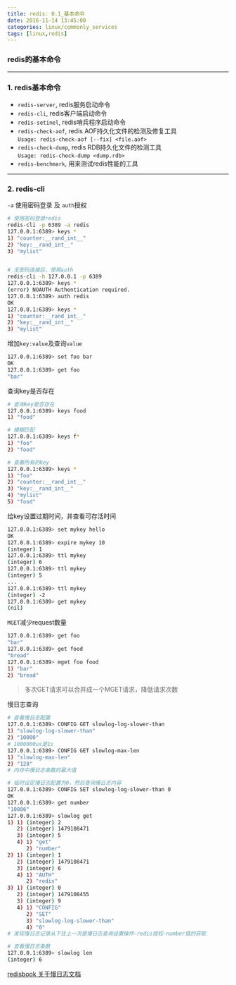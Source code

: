 ```yaml
---
title: redis: 0.1_基本命令
date: 2016-11-14 13:45:00
categories: linux/commonly_services
tags: [linux,redis]
---
```

### redis的基本命令
----
### 1. redis基本命令
- `redis-server`, redis服务启动命令
- `redis-cli`, redis客户端启动命令
- `redis-setinel`, redis哨兵程序启动命令
- `redis-check-aof`, redis AOF持久化文件的检测及修复工具  
`Usage: redis-check-aof [--fix] <file.aof>`
- `redis-check-dump`, redis RDB持久化文件的检测工具  
`Usage: redis-check-dump <dump.rdb>`
- `redis-benchmark`, 用来测试redis性能的工具
----
### 2. redis-cli
`-a` 使用密码登录 及 `auth`授权
``` bash
# 使用密码登录redis
redis-cli -p 6389 -a redis
127.0.0.1:6389> keys *
1) "counter:__rand_int__"
2) "key:__rand_int__"
3) "mylist"


# 无密码连接后，使用auth
redis-cli -h 127.0.0.1 -p 6389
127.0.0.1:6389> keys *
(error) NOAUTH Authentication required.
127.0.0.1:6389> auth redis
OK
127.0.0.1:6389> keys *
1) "counter:__rand_int__"
2) "key:__rand_int__"
3) "mylist"
```

增加`key:value`及查询`value`
``` bash
127.0.0.1:6389> set foo bar
OK
127.0.0.1:6389> get foo
"bar"
```

查询key是否存在
``` bash
# 查询key是否存在
127.0.0.1:6389> keys food
1) "food"

# 模糊匹配
127.0.0.1:6389> keys f*
1) "foo"
2) "food"

# 查看所有的key
127.0.0.1:6389> keys *
1) "foo"
2) "counter:__rand_int__"
3) "key:__rand_int__"
4) "mylist"
5) "food"
```

给key设置过期时间，并查看可存活时间
``` bash
127.0.0.1:6389> set mykey hello
OK
127.0.0.1:6389> expire mykey 10
(integer) 1
127.0.0.1:6389> ttl mykey
(integer) 6
127.0.0.1:6389> ttl mykey
(integer) 5
...
127.0.0.1:6389> ttl mykey
(integer) -2
127.0.0.1:6389> get mykey
(nil)
```

`MGET`减少request数量
``` bash
127.0.0.1:6389> get foo
"bar"
127.0.0.1:6389> get food
"bread"
127.0.0.1:6389> mget foo food
1) "bar"
2) "bread"
```
> 多次GET请求可以合并成一个MGET请求，降低请求次数

慢日志查询
``` bash
# 查看慢日志配置
127.0.0.1:6389> CONFIG GET slowlog-log-slower-than
1) "slowlog-log-slower-than"
2) "10000"
# 1000000us是1s
127.0.0.1:6389> CONFIG GET slowlog-max-len
1) "slowlog-max-len"
2) "128"
# 内存中慢日志条数的最大值

# 临时设定慢日志配置为0，然后查询慢日志内容
127.0.0.1:6389> CONFIG SET slowlog-log-slower-than 0
OK
127.0.0.1:6389> get number
"10086"
127.0.0.1:6389> slowlog get
1) 1) (integer) 2
   2) (integer) 1479108471
   3) (integer) 5
   4) 1) "get"
      2) "number"
2) 1) (integer) 1
   2) (integer) 1479108471
   3) (integer) 6
   4) 1) "AUTH"
      2) "redis"
3) 1) (integer) 0
   2) (integer) 1479108455
   3) (integer) 9
   4) 1) "CONFIG"
      2) "SET"
      3) "slowlog-log-slower-than"
      4) "0"
# 发现慢日志记录从下往上一次是慢日志查询设置操作-redis授权-number值的获取

# 查看慢日志条数
127.0.0.1:6389> slowlog len
(integer) 6
```
[redisbook 关于慢日志文档](http://redisbook.com/preview/slowlog/content.html)  
